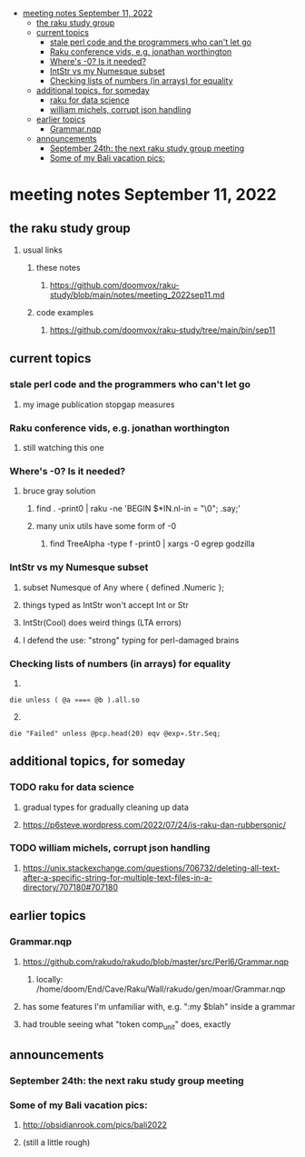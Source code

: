 - [meeting notes September 11, 2022](#orga1d9e8c)
  - [the raku study group](#orgc8810c9)
  - [current topics](#orgd76d334)
    - [stale perl code and the programmers who can't let go](#orgab41a9a)
    - [Raku conference vids, e.g. jonathan worthington](#org6b3b2cb)
    - [Where's -0?  Is it needed?](#org3311030)
    - [IntStr vs my Numesque subset](#org8051ae4)
    - [Checking lists of numbers (in arrays) for equality](#org887fa65)
  - [additional topics, for someday](#org438afb5)
    - [raku for data science](#org2b6cf31)
    - [william michels, corrupt json handling](#orgaa87dfe)
  - [earlier topics](#org03a99e5)
    - [Grammar.nqp](#org02c912c)
  - [announcements](#org87e3042)
    - [September 24th: the next raku study group meeting](#org46c8131)
    - [Some of my Bali vacation pics:](#orgb1e0ec2)


<a id="orga1d9e8c"></a>

# meeting notes September 11, 2022


<a id="orgc8810c9"></a>

## the raku study group

1.  usual links

    1.  these notes
    
        1.  <https://github.com/doomvox/raku-study/blob/main/notes/meeting_2022sep11.md>
    
    2.  code examples
    
        1.  <https://github.com/doomvox/raku-study/tree/main/bin/sep11>


<a id="orgd76d334"></a>

## current topics


<a id="orgab41a9a"></a>

### stale perl code and the programmers who can't let go

1.  my image publication stopgap measures


<a id="org6b3b2cb"></a>

### Raku conference vids, e.g. jonathan worthington

1.  still watching this one


<a id="org3311030"></a>

### Where's -0?  Is it needed?

1.  bruce gray solution

    1.  find . -print0 | raku -ne 'BEGIN $\*IN.nl-in = "\\0"; .say;'
    
    2.  many unix utils have some form of -0
    
        1.  find TreeAlpha -type f -print0 | xargs -0 egrep godzilla


<a id="org8051ae4"></a>

### IntStr vs my Numesque subset

1.  subset Numesque of Any where { defined .Numeric };

2.  things typed as IntStr won't accept Int or Str

3.  IntStr(Cool) does weird things (LTA errors)

4.  I defend the use: "strong" typing for perl-damaged brains


<a id="org887fa65"></a>

### Checking lists of numbers (in arrays) for equality

1.  

    die unless ( @a »==« @b ).all.so

2.  

    die "Failed" unless @pcp.head(20) eqv @exp».Str.Seq;


<a id="org438afb5"></a>

## additional topics, for someday


<a id="org2b6cf31"></a>

### TODO raku for data science

1.  gradual types for gradually cleaning up data

2.  <https://p6steve.wordpress.com/2022/07/24/is-raku-dan-rubbersonic/>


<a id="orgaa87dfe"></a>

### TODO william michels, corrupt json handling

1.  <https://unix.stackexchange.com/questions/706732/deleting-all-text-after-a-specific-string-for-multiple-text-files-in-a-directory/707180#707180>


<a id="org03a99e5"></a>

## earlier topics


<a id="org02c912c"></a>

### Grammar.nqp

1.  <https://github.com/rakudo/rakudo/blob/master/src/Perl6/Grammar.nqp>

    1.  locally: /home/doom/End/Cave/Raku/Wall/rakudo/gen/moar/Grammar.nqp

2.  has some features I'm unfamiliar with, e.g. ":my $blah" inside a grammar

3.  had trouble seeing what "token comp<sub>unit</sub>" does, exactly


<a id="org87e3042"></a>

## announcements


<a id="org46c8131"></a>

### September 24th: the next raku study group meeting


<a id="orgb1e0ec2"></a>

### Some of my Bali vacation pics:

1.  <http://obsidianrook.com/pics/bali2022>

2.  (still a little rough)
